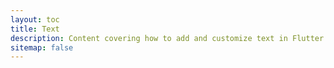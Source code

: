 ```yaml
---
layout: toc
title: Text
description: Content covering how to add and customize text in Flutter appw.
sitemap: false
---
```

